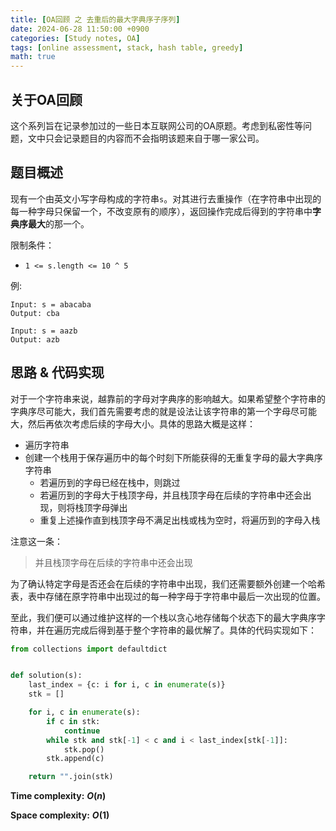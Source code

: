 ```yaml
---
title: [OA回顾 之 去重后的最大字典序子序列]
date: 2024-06-28 11:50:00 +0900
categories: [Study notes, OA]
tags: [online assessment, stack, hash table, greedy]
math: true
---
```


## 关于OA回顾

这个系列旨在记录参加过的一些日本互联网公司的OA原题。考虑到私密性等问题，文中只会记录题目的内容而不会指明该题来自于哪一家公司。

## 题目概述

现有一个由英文小写字母构成的字符串`s`。对其进行去重操作（在字符串中出现的每一种字母只保留一个，不改变原有的顺序），返回操作完成后得到的字符串中**字典序最大**的那一个。

限制条件：
- `1 <= s.length <= 10 ^ 5`

例:
```
Input: s = abacaba
Output: cba

Input: s = aazb
Output: azb
```

## 思路 & 代码实现

对于一个字符串来说，越靠前的字母对字典序的影响越大。如果希望整个字符串的字典序尽可能大，我们首先需要考虑的就是设法让该字符串的第一个字母尽可能大，然后再依次考虑后续的字母大小。具体的思路大概是这样：
- 遍历字符串
- 创建一个栈用于保存遍历中的每个时刻下所能获得的无重复字母的最大字典序字符串
  - 若遍历到的字母已经在栈中，则跳过
  - 若遍历到的字母大于栈顶字母，并且栈顶字母在后续的字符串中还会出现，则将栈顶字母弹出
  - 重复上述操作直到栈顶字母不满足出栈或栈为空时，将遍历到的字母入栈

注意这一条：
> 并且栈顶字母在后续的字符串中还会出现

为了确认特定字母是否还会在后续的字符串中出现，我们还需要额外创建一个哈希表，表中存储在原字符串中出现过的每一种字母于字符串中最后一次出现的位置。

至此，我们便可以通过维护这样的一个栈以贪心地存储每个状态下的最大字典序字符串，并在遍历完成后得到基于整个字符串的最优解了。具体的代码实现如下：

```python
from collections import defaultdict


def solution(s):
    last_index = {c: i for i, c in enumerate(s)}
    stk = []

    for i, c in enumerate(s):
        if c in stk:
            continue
        while stk and stk[-1] < c and i < last_index[stk[-1]]:
            stk.pop()
        stk.append(c)

    return "".join(stk)
```

**Time complexity:** <strong> $O(n)$ </strong>

**Space complexity:** <strong> $O(1)$ </strong>